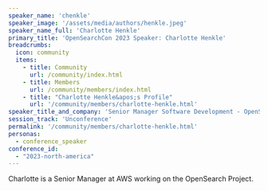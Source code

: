 ```yaml
---
speaker_name: 'chenkle'
speaker_image: '/assets/media/authors/henkle.jpeg'
speaker_name_full: 'Charlotte Henkle'
primary_title: 'OpenSearchCon 2023 Speaker: Charlotte Henkle'
breadcrumbs:
  icon: community
  items:
    - title: Community
      url: /community/index.html
    - title: Members
      url: /community/members/index.html
    - title: "Charlotte Henkle&apos;s Profile"
      url: '/community/members/charlotte-henkle.html'
speaker_title_and_company: 'Senior Manager Software Development - OpenSearch Project'
session_track: 'Unconference'
permalink: '/community/members/charlotte-henkle.html'
personas:
  - conference_speaker
conference_id:
  - "2023-north-america"
---
```


Charlotte is a Senior Manager at AWS working on the OpenSearch Project.

